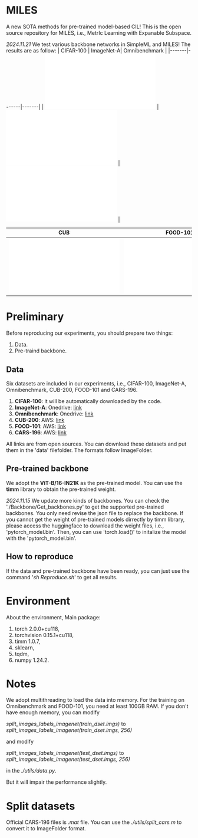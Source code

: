 # MILES
A new SOTA methods for pre-trained model-based CIL! This is the open source repository for MILES, i.e., MetrIc Learning with Expanable Subspace.

*2024.11.21* We test various backbone networks in SimpleML and MILES! The results are as follow:
| CIFAR-100 | ImageNet-A| Omnibenchmark |
|-------|-------|-------|
| ![](./resource/cifar_backbones.pdf) | ![](./resource/imageneta_backbones.pdf) | ![](./resource/omnibenchmark_backbones.pdf) |

| CUB | FOOD-101 | CARS-196 |
|-------|-------|-------|
| ![](./resource/cub_backbones.pdf) | ![](./resource/food_backbones.pdf) | ![](./resource/cars_backbones.pdf) |

# Preliminary
Before reproducing our experiments, you should prepare two things:
1. Data.
2. Pre-traind backbone.
## Data
Six datasets are included in our experiments, i.e., CIFAR-100, ImageNet-A, Omnibenchmark, CUB-200, FOOD-101 and CARS-196.
1. **CIFAR-100**: it will be automatically downloaded by the code.
2. **ImageNet-A**: Onedrive: [link](https://entuedu-my.sharepoint.com/personal/n2207876b_e_ntu_edu_sg/_layouts/15/onedrive.aspx?id=%2Fpersonal%2Fn2207876b%5Fe%5Fntu%5Fedu%5Fsg%2FDocuments%2FRevisitingCIL%2Fina%2Ezip&parent=%2Fpersonal%2Fn2207876b%5Fe%5Fntu%5Fedu%5Fsg%2FDocuments%2FRevisitingCIL&ga=1)
3. **Omnibenchmark**: Onedrive: [link](https://entuedu-my.sharepoint.com/personal/n2207876b_e_ntu_edu_sg/_layouts/15/onedrive.aspx?id=%2Fpersonal%2Fn2207876b%5Fe%5Fntu%5Fedu%5Fsg%2FDocuments%2FRevisitingCIL%2Fomnibenchmark%2Ezip&parent=%2Fpersonal%2Fn2207876b%5Fe%5Fntu%5Fedu%5Fsg%2FDocuments%2FRevisitingCIL&ga=1)
4. **CUB-200**: AWS: [link](https://s3.amazonaws.com/fast-ai-imageclas/CUB_200_2011.tgz)
5. **FOOD-101**: AWS: [link](https://s3.amazonaws.com/fast-ai-imageclas/food-101.tgz)
6. **CARS-196**: AWS: [link](https://s3.amazonaws.com/fast-ai-imageclas/stanford-cars.tgz)

All links are from open sources. You can download these datasets and put them in the 'data' filefolder. The formats follow ImageFolder.
## Pre-trained backbone
We adopt the **ViT-B/16-IN21K** as the pre-trained model. You can use the **timm** library to obtain the pre-trained weight.

*2024.11.15* We update more kinds of backbones. You can check the './Backbone/Get_backbones.py' to get the supported pre-trained backbones. You only need revise the json file to replace the backbone. If you cannot get the weight of pre-trained models dirrectly by timm library, please access the huggingface to download the weight files, i.e., 'pytorch_model.bin'. Then, you can use 'torch.load()' to initalize the model with the 'pytorch_model.bin'.
## How to reproduce
If the data and pre-trained backbone have been ready, you can just use the command '*sh Reproduce.sh*' to get all results.

# Environment
About the environment,
Main package:
1. torch 2.0.0+cu118,
2. torchvision 0.15.1+cu118,
3. timm 1.0.7,
4. sklearn,
5. tqdm,
6. numpy 1.24.2.

# Notes
We adopt multithreading to load the data into memory. For the training on Omnibenchmark and FOOD-101, you need at least 100GB RAM. If you don't have enough memory, you can modify

*split_images_labels_imagenet(train_dset.imgs)* to *split_images_labels_imagenet(train_dset.imgs, 256)*

and modify

*split_images_labels_imagenet(test_dset.imgs)* to *split_images_labels_imagenet(test_dset.imgs, 256)*

in the *./utils/data.py*.

But it will impair the performance slightly.

# Split datasets
Official CARS-196 files is *.mat* file. You can use the *./utils/split_cars.m* to convert it to ImageFolder format.
